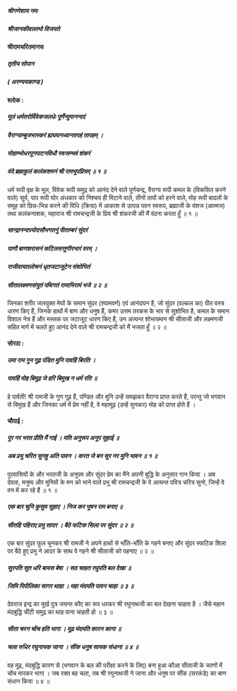 ##### श्रीगणेशाय नमः
##### श्रीजानकीवल्लभो विजयते

#### श्रीरामचरितमानस

##### तृतीय सोपान

##### ( अरण्ययकाण्ड )

#### श्लोक :

##### मूलं धर्मतरोर्विवेकजलधेः पूर्णेन्दुमानन्ददं
##### वैराग्याम्बुजभास्करं ह्यघघनध्वान्तापहं तापहम् ।
##### मोहाम्भोधरपूगपाटनविधौ स्वःसम्भवं शंकरं
##### वंदे ब्रह्मकुलं कलंकशमनं श्री रामभूपप्रियम् ॥ १ ॥

धर्म रूपी वृक्ष के मूल, विवेक रूपी समुद्र को आनंद देने वाले पूर्णचन्द्र, वैराग्य रूपी कमल के (विकसित करने वाले) सूर्य, पाप रूपी घोर अंधकार को निश्चय ही मिटाने वाले, तीनों तापों को हरने वाले, मोह रूपी बादलों के समूह को छिन्न-भिन्न करने की विधि (क्रिया) में आकाश से उत्पन्न पवन स्वरूप, ब्रह्माजी के वंशज (आत्मज) तथा कलंकनाशक, महाराज श्री रामचन्द्रजी के प्रिय श्री शंकरजी की मैं वंदना करता हूँ ॥ १ ॥

##### सान्द्रानन्दपयोदसौभगतनुं पीताम्बरं सुंदरं
##### पाणौ बाणशरासनं कटिलसत्तूणीरभारं वरम् ।
##### राजीवायतलोचनं धृतजटाजूटेन संशोभितं
##### सीतालक्ष्मणसंयुतं पथिगतं रामाभिरामं भजे ॥ २ ॥

जिनका शरीर जलयुक्त मेघों के समान सुंदर (श्यामवर्ण) एवं आनंदघन है, जो सुंदर (वल्कल का) पीत वस्त्र धारण किए हैं, जिनके हाथों में बाण और धनुष हैं, कमर उत्तम तरकस के भार से सुशोभित है, कमल के समान विशाल नेत्र हैं और मस्तक पर जटाजूट धारण किए हैं, उन अत्यन्त शोभायमान श्री सीताजी और लक्ष्मणजी सहित मार्ग में चलते हुए आनंद देने वाले श्री रामचन्द्रजी को मैं भजता हूँ ॥ २ ॥

#### सोरठा :

##### उमा राम गुन गूढ़ पंडित मुनि पावहिं बिरति ।
##### पावहिं मोह बिमूढ़ जे हरि बिमुख न धर्म रति ॥

हे पार्वती! श्री रामजी के गुण गूढ़ हैं, पण्डित और मुनि उन्हें समझकर वैराग्य प्राप्त करते हैं, परन्तु जो भगवान से विमुख हैं और जिनका धर्म में प्रेम नहीं है, वे महामूढ़ (उन्हें सुनकर) मोह को प्राप्त होते हैं ।

#### चौपाई :

##### पुर नर भरत प्रीति मैं गाई । मति अनुरूप अनूप सुहाई ॥
##### अब प्रभु चरित सुनहु अति पावन । करत जे बन सुर नर मुनि भावन ॥ १ ॥

पुरवासियों के और भरतजी के अनुपम और सुंदर प्रेम का मैंने अपनी बुद्धि के अनुसार गान किया । अब देवता, मनुष्य और मुनियों के मन को भाने वाले प्रभु श्री रामचन्द्रजी के वे अत्यन्त पवित्र चरित्र सुनो, जिन्हें वे वन में कर रहे हैं ॥ १ ॥

##### एक बार चुनि कुसुम सुहाए । निज कर भूषन राम बनाए ॥
##### सीतहि पहिराए प्रभु सादर । बैठे फटिक सिला पर सुंदर ॥ २ ॥

एक बार सुंदर फूल चुनकर श्री रामजी ने अपने हाथों से भाँति-भाँति के गहने बनाए और सुंदर स्फटिक शिला पर बैठे हुए प्रभु ने आदर के साथ वे गहने श्री सीताजी को पहनाए ॥ २ ॥

##### सुरपति सुत धरि बायस बेषा । सठ चाहत रघुपति बल देखा ॥
##### जिमि पिपीलिका सागर थाहा । महा मंदमति पावन चाहा ॥ ३ ॥

देवराज इन्द्र का मूर्ख पुत्र जयन्त कौए का रूप धरकर श्री रघुनाथजी का बल देखना चाहता है । जैसे महान मंदबुद्धि चींटी समुद्र का थाह पाना चाहती हो ॥ ३ ॥

##### सीता चरन चोंच हति भागा । मूढ़ मंदमति कारन कागा ॥
##### चला रुधिर रघुनायक जाना । सींक धनुष सायक संधाना ॥ ४ ॥

वह मूढ़, मंदबुद्धि कारण से (भगवान के बल की परीक्षा करने के लिए) बना हुआ कौआ सीताजी के चरणों में चोंच मारकर भागा । जब रक्त बह चला, तब श्री रघुनाथजी ने जाना और धनुष पर सींक (सरकंडे) का बाण संधान किया ॥ ४ ॥
